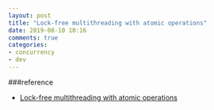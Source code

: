 ```yaml
---
layout: post
title: "Lock-free multithreading with atomic operations"
date: 2019-08-10 10:16
comments: true
categories: 
- concurrency
- dev
---
```


###reference
+ [Lock-free multithreading with atomic operations](https://www.internalpointers.com/post/lock-free-multithreading-atomic-operations)
